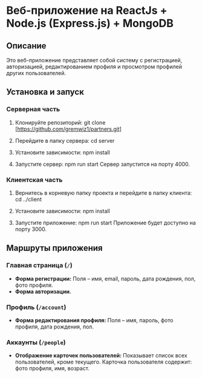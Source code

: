 # Веб-приложение на ReactJs + Node.js (Express.js) + MongoDB

## Описание
Это веб-приложение представляет собой систему с регистрацией, авторизацией, редактированием профиля и просмотром профилей других пользователей.

## Установка и запуск

### Серверная часть

1. Клонируйте репозиторий:
git clone [https://github.com/gremwiz1/partners.git]

2. Перейдите в папку сервера:
cd server

3. Установите зависимости:
npm install

4. Запустите сервер:
npm run start
Сервер запустится на порту 4000.

### Клиентская часть

1. Вернитесь в корневую папку проекта и перейдите в папку клиента:
cd ../client

2. Установите зависимости:
npm install

3. Запустите приложение:
npm run start
Приложение будет доступно на порту 3000.

## Маршруты приложения

### Главная страница (`/`)
- **Форма регистрации:** Поля – имя, email, пароль, дата рождения, пол, фото профиля.
- **Форма авторизации.**

### Профиль (`/account`)
- **Форма редактирования профиля:** Поля – имя, пароль, фото профиля, дата рождения, пол.

### Аккаунты (`/people`)
- **Отображение карточек пользователей:** Показывает список всех пользователей, кроме текущего. Карточка пользователя содержит: фото профиля, имя, возраст.
